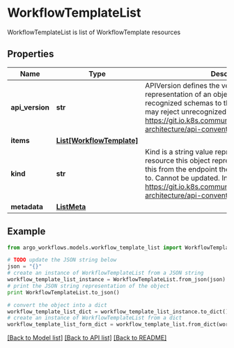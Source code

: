 # WorkflowTemplateList

WorkflowTemplateList is list of WorkflowTemplate resources

## Properties

Name | Type | Description | Notes
------------ | ------------- | ------------- | -------------
**api_version** | **str** | APIVersion defines the versioned schema of this representation of an object. Servers should convert recognized schemas to the latest internal value, and may reject unrecognized values. More info: https://git.io.k8s.community/contributors/devel/sig-architecture/api-conventions.md#resources | [optional] 
**items** | [**List[WorkflowTemplate]**](WorkflowTemplate.md) |  | 
**kind** | **str** | Kind is a string value representing the REST resource this object represents. Servers may infer this from the endpoint the client submits requests to. Cannot be updated. In CamelCase. More info: https://git.io.k8s.community/contributors/devel/sig-architecture/api-conventions.md#types-kinds | [optional] 
**metadata** | [**ListMeta**](ListMeta.md) |  | 

## Example

```python
from argo_workflows.models.workflow_template_list import WorkflowTemplateList

# TODO update the JSON string below
json = "{}"
# create an instance of WorkflowTemplateList from a JSON string
workflow_template_list_instance = WorkflowTemplateList.from_json(json)
# print the JSON string representation of the object
print WorkflowTemplateList.to_json()

# convert the object into a dict
workflow_template_list_dict = workflow_template_list_instance.to_dict()
# create an instance of WorkflowTemplateList from a dict
workflow_template_list_form_dict = workflow_template_list.from_dict(workflow_template_list_dict)
```
[[Back to Model list]](../README.md#documentation-for-models) [[Back to API list]](../README.md#documentation-for-api-endpoints) [[Back to README]](../README.md)


